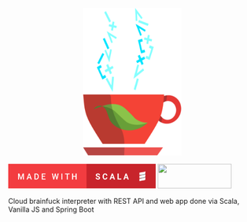 <p align="center"><a href="url"><img src="https://raw.githubusercontent.com/schvabodka-man/Coffeefuck/master/src/main/resources/static/pics/logo.png" width="200" height="300"></a></p>

<div style="display: inline-block;">
<img src="https://github.com/schvabodka-man/Custom-Badges/blob/master/Languages/Scala/png/Scala%204xxxhdpi.png" width="300" height="50">
<img src="http://forthebadge.com/images/badges/uses-js.svg" width="150" height="50">
</div>


Cloud brainfuck interpreter with REST API and web app done via Scala, Vanilla JS and Spring Boot

